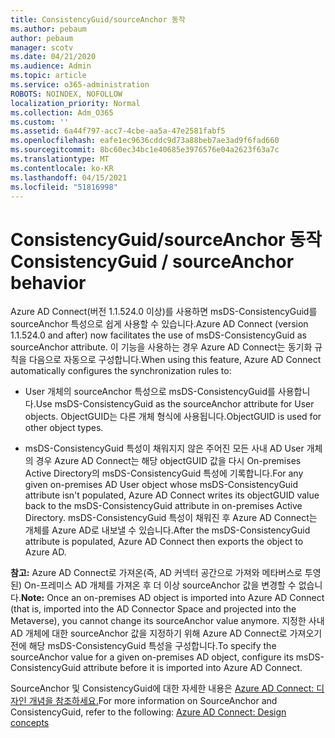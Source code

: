 ```yaml
---
title: ConsistencyGuid/sourceAnchor 동작
ms.author: pebaum
author: pebaum
manager: scotv
ms.date: 04/21/2020
ms.audience: Admin
ms.topic: article
ms.service: o365-administration
ROBOTS: NOINDEX, NOFOLLOW
localization_priority: Normal
ms.collection: Adm_O365
ms.custom: ''
ms.assetid: 6a44f797-acc7-4cbe-aa5a-47e2581fabf5
ms.openlocfilehash: eafe1ec9636cddc9d73a88beb7ae3ad9f6fad660
ms.sourcegitcommit: 8bc60ec34bc1e40685e3976576e04a2623f63a7c
ms.translationtype: MT
ms.contentlocale: ko-KR
ms.lasthandoff: 04/15/2021
ms.locfileid: "51816998"
---
```

# <a name="consistencyguid--sourceanchor-behavior"></a><span data-ttu-id="25d93-102">ConsistencyGuid/sourceAnchor 동작</span><span class="sxs-lookup"><span data-stu-id="25d93-102">ConsistencyGuid / sourceAnchor behavior</span></span>

<span data-ttu-id="25d93-103">Azure AD Connect(버전 1.1.524.0 이상)를 사용하면 msDS-ConsistencyGuid를 sourceAnchor 특성으로 쉽게 사용할 수 있습니다.</span><span class="sxs-lookup"><span data-stu-id="25d93-103">Azure AD Connect (version 1.1.524.0 and after) now facilitates the use of msDS-ConsistencyGuid as sourceAnchor attribute.</span></span> <span data-ttu-id="25d93-104">이 기능을 사용하는 경우 Azure AD Connect는 동기화 규칙을 다음으로 자동으로 구성합니다.</span><span class="sxs-lookup"><span data-stu-id="25d93-104">When using this feature, Azure AD Connect automatically configures the synchronization rules to:</span></span>
  
- <span data-ttu-id="25d93-105">User 개체의 sourceAnchor 특성으로 msDS-ConsistencyGuid를 사용합니다.</span><span class="sxs-lookup"><span data-stu-id="25d93-105">Use msDS-ConsistencyGuid as the sourceAnchor attribute for User objects.</span></span> <span data-ttu-id="25d93-106">ObjectGUID는 다른 개체 형식에 사용됩니다.</span><span class="sxs-lookup"><span data-stu-id="25d93-106">ObjectGUID is used for other object types.</span></span>
    
- <span data-ttu-id="25d93-107">msDS-ConsistencyGuid 특성이 채워지지 않은 주어진 모든 사내 AD User 개체의 경우 Azure AD Connect는 해당 objectGUID 값을 다시 On-premises Active Directory의 msDS-ConsistencyGuid 특성에 기록합니다.</span><span class="sxs-lookup"><span data-stu-id="25d93-107">For any given on-premises AD User object whose msDS-ConsistencyGuid attribute isn't populated, Azure AD Connect writes its objectGUID value back to the msDS-ConsistencyGuid attribute in on-premises Active Directory.</span></span> <span data-ttu-id="25d93-108">msDS-ConsistencyGuid 특성이 채워진 후 Azure AD Connect는 개체를 Azure AD로 내보낼 수 있습니다.</span><span class="sxs-lookup"><span data-stu-id="25d93-108">After the msDS-ConsistencyGuid attribute is populated, Azure AD Connect then exports the object to Azure AD.</span></span>
    
 <span data-ttu-id="25d93-109">**참고:** Azure AD Connect로 가져온(즉, AD 커넥터 공간으로 가져와 메타버스로 투영된) On-프레미스 AD 개체를 가져온 후 더 이상 sourceAnchor 값을 변경할 수 없습니다.</span><span class="sxs-lookup"><span data-stu-id="25d93-109">**Note:** Once an on-premises AD object is imported into Azure AD Connect (that is, imported into the AD Connector Space and projected into the Metaverse), you cannot change its sourceAnchor value anymore.</span></span> <span data-ttu-id="25d93-110">지정한 사내 AD 개체에 대한 sourceAnchor 값을 지정하기 위해 Azure AD Connect로 가져오기 전에 해당 msDS-ConsistencyGuid 특성을 구성합니다.</span><span class="sxs-lookup"><span data-stu-id="25d93-110">To specify the sourceAnchor value for a given on-premises AD object, configure its msDS-ConsistencyGuid attribute before it is imported into Azure AD Connect.</span></span> 
  
<span data-ttu-id="25d93-111">SourceAnchor 및 ConsistencyGuid에 대한 자세한 내용은 [Azure AD Connect: 디자인 개념을 참조하세요.](https://docs.microsoft.com/azure/active-directory/connect/active-directory-aadconnect-design-concepts)</span><span class="sxs-lookup"><span data-stu-id="25d93-111">For more information on SourceAnchor and ConsistencyGuid, refer to the following: [Azure AD Connect: Design concepts](https://docs.microsoft.com/azure/active-directory/connect/active-directory-aadconnect-design-concepts)</span></span>
  

